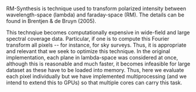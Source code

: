 RM-Synthesis is technique used to transform polarized intensity between wavelength-space (lambda) and faraday-space (RM). The details can be found in Brentjen & de Bruyn (2005).

This technqiue becomes computationally expensive in wide-field and large spectral coverage data. Particular, if one is to compute this Fourier transform all pixels -- for instance, for sky surveys. Thus, it is appropriate and relevant that we seek to optimize this technique. In the original implementation, each plane in lambda-space was considered at once, although this is reasonable and much faster, it becomes infeasible for large dataset as these have to be loaded into memory. Thus, here we evaluate each pixel individually but we have implemented multiprocessing (and we intend to extend this to GPUs) so that multiple cores can carry this task. 
